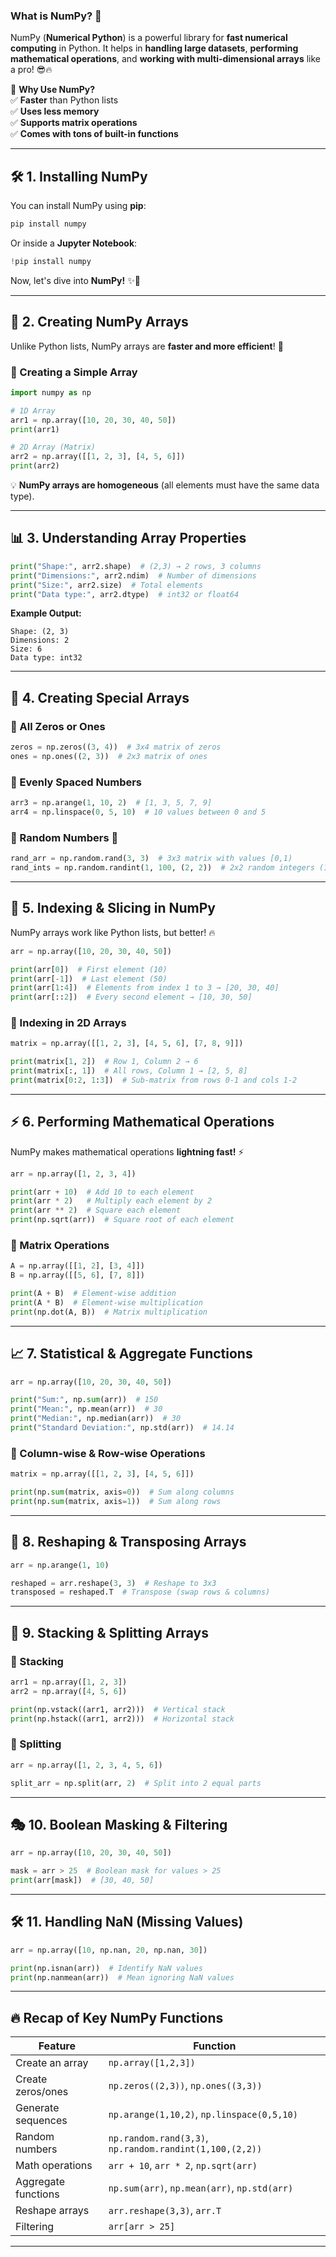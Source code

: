 
### **What is NumPy? 🤔**  
NumPy (**Numerical Python**) is a powerful library for **fast numerical computing** in Python. It helps in **handling large datasets**, **performing mathematical operations**, and **working with multi-dimensional arrays** like a pro! 😎🔥  

📌 **Why Use NumPy?**  
✅ **Faster** than Python lists  
✅ **Uses less memory**  
✅ **Supports matrix operations**  
✅ **Comes with tons of built-in functions**  

---

## **🛠️ 1. Installing NumPy**  
You can install NumPy using **pip**:
```bash
pip install numpy
```
Or inside a **Jupyter Notebook**:
```python
!pip install numpy
```
Now, let's dive into **NumPy!** ✨🐍  

---

## **📌 2. Creating NumPy Arrays**  
Unlike Python lists, NumPy arrays are **faster and more efficient**! 🚀  

### **🔹 Creating a Simple Array**
```python
import numpy as np

# 1D Array
arr1 = np.array([10, 20, 30, 40, 50])
print(arr1)

# 2D Array (Matrix)
arr2 = np.array([[1, 2, 3], [4, 5, 6]])
print(arr2)
```
💡 **NumPy arrays are homogeneous** (all elements must have the same data type).

---

## **📊 3. Understanding Array Properties**
```python
print("Shape:", arr2.shape)  # (2,3) → 2 rows, 3 columns
print("Dimensions:", arr2.ndim)  # Number of dimensions
print("Size:", arr2.size)  # Total elements
print("Data type:", arr2.dtype)  # int32 or float64
```
**Example Output:**
```
Shape: (2, 3)
Dimensions: 2
Size: 6
Data type: int32
```

---

## **🎨 4. Creating Special Arrays**
### **🔹 All Zeros or Ones**
```python
zeros = np.zeros((3, 4))  # 3x4 matrix of zeros
ones = np.ones((2, 3))  # 2x3 matrix of ones
```

### **🔹 Evenly Spaced Numbers**
```python
arr3 = np.arange(1, 10, 2)  # [1, 3, 5, 7, 9]
arr4 = np.linspace(0, 5, 10)  # 10 values between 0 and 5
```

### **🔹 Random Numbers 🎲**
```python
rand_arr = np.random.rand(3, 3)  # 3x3 matrix with values [0,1)
rand_ints = np.random.randint(1, 100, (2, 2))  # 2x2 random integers (1-99)
```

---

## **🎯 5. Indexing & Slicing in NumPy**
NumPy arrays work like Python lists, but better! 🔥

```python
arr = np.array([10, 20, 30, 40, 50])

print(arr[0])  # First element (10)
print(arr[-1])  # Last element (50)
print(arr[1:4])  # Elements from index 1 to 3 → [20, 30, 40]
print(arr[::2])  # Every second element → [10, 30, 50]
```

### **🔹 Indexing in 2D Arrays**
```python
matrix = np.array([[1, 2, 3], [4, 5, 6], [7, 8, 9]])

print(matrix[1, 2])  # Row 1, Column 2 → 6
print(matrix[:, 1])  # All rows, Column 1 → [2, 5, 8]
print(matrix[0:2, 1:3])  # Sub-matrix from rows 0-1 and cols 1-2
```

---

## **⚡ 6. Performing Mathematical Operations**
NumPy makes mathematical operations **lightning fast!** ⚡

```python
arr = np.array([1, 2, 3, 4])

print(arr + 10)  # Add 10 to each element
print(arr * 2)   # Multiply each element by 2
print(arr ** 2)  # Square each element
print(np.sqrt(arr))  # Square root of each element
```

### **🔹 Matrix Operations**
```python
A = np.array([[1, 2], [3, 4]])
B = np.array([[5, 6], [7, 8]])

print(A + B)  # Element-wise addition
print(A * B)  # Element-wise multiplication
print(np.dot(A, B))  # Matrix multiplication
```

---

## **📈 7. Statistical & Aggregate Functions**
```python
arr = np.array([10, 20, 30, 40, 50])

print("Sum:", np.sum(arr))  # 150
print("Mean:", np.mean(arr))  # 30
print("Median:", np.median(arr))  # 30
print("Standard Deviation:", np.std(arr))  # 14.14
```

### **🔹 Column-wise & Row-wise Operations**
```python
matrix = np.array([[1, 2, 3], [4, 5, 6]])

print(np.sum(matrix, axis=0))  # Sum along columns
print(np.sum(matrix, axis=1))  # Sum along rows
```

---

## **🔄 8. Reshaping & Transposing Arrays**
```python
arr = np.arange(1, 10)

reshaped = arr.reshape(3, 3)  # Reshape to 3x3
transposed = reshaped.T  # Transpose (swap rows & columns)
```

---

## **🔀 9. Stacking & Splitting Arrays**
### **🔹 Stacking**
```python
arr1 = np.array([1, 2, 3])
arr2 = np.array([4, 5, 6])

print(np.vstack((arr1, arr2)))  # Vertical stack
print(np.hstack((arr1, arr2)))  # Horizontal stack
```

### **🔹 Splitting**
```python
arr = np.array([1, 2, 3, 4, 5, 6])

split_arr = np.split(arr, 2)  # Split into 2 equal parts
```

---

## **🎭 10. Boolean Masking & Filtering**
```python
arr = np.array([10, 20, 30, 40, 50])

mask = arr > 25  # Boolean mask for values > 25
print(arr[mask])  # [30, 40, 50]
```

---

## **🛠️ 11. Handling NaN (Missing Values)**
```python
arr = np.array([10, np.nan, 20, np.nan, 30])

print(np.isnan(arr))  # Identify NaN values
print(np.nanmean(arr))  # Mean ignoring NaN values
```

---

## **🔥 Recap of Key NumPy Functions**
| Feature | Function |
|---------|----------|
| Create an array | `np.array([1,2,3])` |
| Create zeros/ones | `np.zeros((2,3))`, `np.ones((3,3))` |
| Generate sequences | `np.arange(1,10,2)`, `np.linspace(0,5,10)` |
| Random numbers | `np.random.rand(3,3)`, `np.random.randint(1,100,(2,2))` |
| Math operations | `arr + 10`, `arr * 2`, `np.sqrt(arr)` |
| Aggregate functions | `np.sum(arr)`, `np.mean(arr)`, `np.std(arr)` |
| Reshape arrays | `arr.reshape(3,3)`, `arr.T` |
| Filtering | `arr[arr > 25]` |

---
